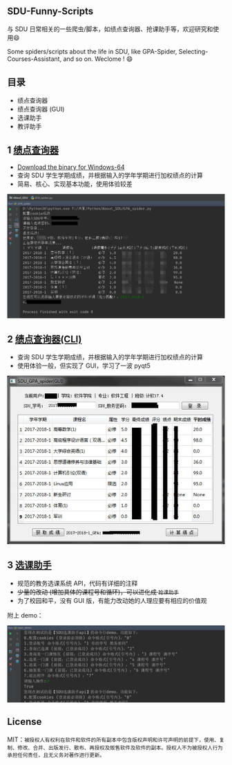 ## SDU-Funny-Scripts
与 SDU 日常相关的一些爬虫/脚本，如绩点查询器、抢课助手等，欢迎研究和使用:smile:

Some spiders/scripts about the life in SDU, like GPA-Spider, Selecting-Courses-Assistant, and so on. Weclome !​ :smile:

## 目录

*   绩点查询器
*   绩点查询器 (GUI)
*   选课助手
*   教评助手



## 1  [绩点查询器](https://github.com/zhangt2333/SDU-Funny-Scripts/tree/master/GPA_spider)      

*   [Download the binary for Windows-64]( https://github.com/zhangt2333/SDU-Funny-Scripts/releases/download/v1.0/GPA_spider.exe) 
*   查询 SDU 学生学期成绩，并根据输入的学年学期进行加权绩点的计算
*   简易、核心、实现基本功能，使用体验较差

![](GPA_spider/pic1.png)

## 2  [绩点查询器(CLI)](https://github.com/zhangt2333/SDU-Funny-Scripts/tree/master/GPA_spider(GUI))    

*   查询 SDU 学生学期成绩，并根据输入的学年学期进行加权绩点的计算
*   使用体验一般，但实现了 GUI，学习了一波 pyqt5

![](GPA_spider(GUI)/pic1.jpg)

## 3  [选课助手](https://github.com/zhangt2333/SDU-Funny-Scripts/tree/master/Selecting-Courses-Assistant)    

*   规范的教务选课系统 API，代码有详细的注释
*   ~~少量的改动 (增加具体的课程号和循环)，可以进化成 `抢课助手`~~
*   为了校园和平，没有 GUI 版，有能力改动她的人理应要有相应的价值观

附上 demo：

![](Selecting-Courses-Assistant/pic1.png)



## License

MIT：`被授权人有权利在软件和软件的所有副本中包含版权声明和许可声明的前提下，使用、复制、修改、合并、出版发行、散布、再授权及贩售软件及软件的副本。授权人不为被授权人行为承担任何责任，且无义务对著作进行更新。`
